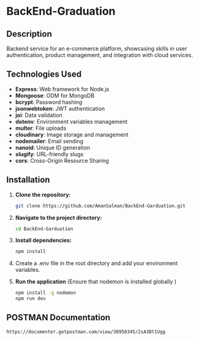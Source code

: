 # BackEnd-Graduation

## Description

Backend service for an e-commerce platform, showcasing skills in user authentication, product management, and integration with cloud services.

## Technologies Used

- **Express**: Web framework for Node.js
- **Mongoose**: ODM for MongoDB
- **bcrypt**: Password hashing
- **jsonwebtoken**: JWT authentication
- **joi**: Data validation
- **dotenv**: Environment variables management
- **multer**: File uploads
- **cloudinary**: Image storage and management
- **nodemailer**: Email sending
- **nanoid**: Unique ID generation
- **slugify**: URL-friendly slugs
- **cors**: Cross-Origin Resource Sharing

## Installation

1. **Clone the repository:**

   ```bash
   git clone https://github.com/AmanSalman/BackEnd-Garduation.git
   ```
2. **Navigate to the project directory:**
   ```bash
   cd BackEnd-Garduation
   ```
3. **Install dependencies:**
   ```bash
   npm install
   ```
4. Create a .env file in the root directory and add your environment variables.
5. **Run the application** (Ensure that nodemon is installed globally )
   ```bash
   npm install -g nodemon
   npm run dev
   ```
   


## POSTMAN Documentation
   ```bash
https://documenter.getpostman.com/view/30950345/2sA3Bt1Ugg
```
